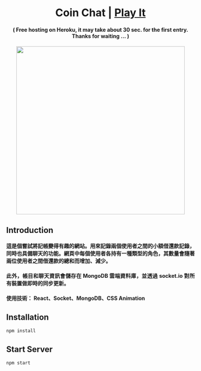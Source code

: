 <h1 align="center">
Coin Chat | <a href="http://coin-chat-demo.herokuapp.com/" target="_blank">Play It<a/>
</h1>

<h4 align="center">
( Free hosting on Heroku, it may take about 30 sec. for the first entry. Thanks for waiting ... )
<h4/>

<p align="center">
    <img src="./src/assets/coin-chat.gif" width="450px"/>
</p>

## Introduction

<h4 style="text-align: justify;">
這是個嘗試將記帳變得有趣的網站。用來記錄兩個使用者之間的小額借還款記錄，同時也具備聊天的功能。網頁中每個使用者各持有一種類型的角色，其數量會隨著兩位使用者之間借還款的總和而增加、減少。
<h4/>

<h4 style="text-align: justify;">
此外，帳目和聊天資訊會儲存在 MongoDB 雲端資料庫，並透過 socket.io 對所有裝置做即時的同步更新。 
<h4/>

<h4>
使用技術： React、Socket、MongoDB、CSS Animation
<h4/>

## Installation

```
npm install
```

## Start Server

```
npm start
```
